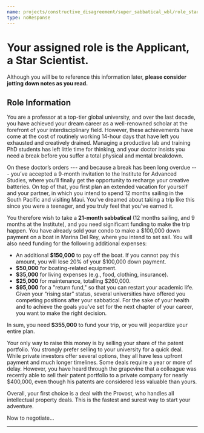 ```yaml
---
name: projects/constructive_disagreement/super_sabbatical_wbl/role_star_scientist.md
type: noResponse
---
```


# Your assigned role is the Applicant, a Star Scientist.

Although you will be to reference this information later, **please consider jotting down notes as you read.**

## Role Information

You are a professor at a top-tier global university, and over the last decade, you have achieved your dream career as a well-renowned scholar at the forefront of your interdisciplinary field. However, these achievements have come at the cost of routinely working 14-hour days that have left you exhausted and creatively drained. Managing a productive lab and training PhD students has left little time for thinking, and your doctor insists you need a break before you suffer a total physical and mental breakdown.

On these doctor’s orders --- and because a break has been long overdue --- you’ve accepted a 9-month invitation to the Institute for Advanced Studies, where you’ll finally get the opportunity to recharge your creative batteries. On top of that, you first plan an extended vacation for yourself and your partner, in which you intend to spend 12 months sailing in the South Pacific and visiting Maui. You’ve dreamed about taking a trip like this since you were a teenager, and you truly feel that you’ve earned it.

You therefore wish to take a **21-month sabbatical** (12 months sailing, and 9 months at the Institute), and you need significant funding to make the trip happen. You have already sold your condo to make a $100,000 down payment on a boat in Marina Del Rey, where you intend to set sail. You will also need funding for the following additional expenses:

- An additional **$150,000** to pay off the boat. If you cannot pay this amount, you will lose 20% of your $100,000 down payment.
- **$50,000** for boating-related equipment.
- **$35,000** for living expenses (e.g., food, clothing, insurance).
- **$25,000** for maintenance, totalling $260,000.
- **$95,000** for a "return fund," so that you can restart your academic life. Given your “rising star” status, several universities have offered you competing positions after your sabbatical. For the sake of your health and to achieve the goals you’ve set for the next chapter of your career, you want to make the right decision.

In sum, you need **$355,000** to fund your trip, or you will jeopardize your entire plan.

Your only way to raise this money is by selling your share of the patent portfolio. You strongly prefer selling to your university for a quick deal. While private investors offer several options, they all have less upfront payment and much longer timelines. Some deals require a year or more of delay. However, you have heard through the grapevine that a colleague was recently able to sell their patent portfolio to a private company for nearly $400,000, even though his patents are considered less valuable than yours.

Overall, your first choice is a deal with the Provost, who handles all intellectual property deals. This is the fastest and surest way to start your adventure.

Now to negotiate...

---
